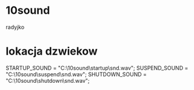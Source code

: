 # 10sound
radyjko

# lokacja dzwiekow
STARTUP_SOUND = "C:\\10sound\\startup\\snd.wav";
SUSPEND_SOUND = "C:\\10sound\\suspend\\snd.wav";
SHUTDOWN_SOUND = "C:\\10sound\\shutdown\\snd.wav";
